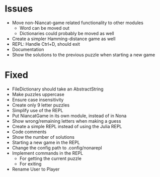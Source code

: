 Issues
======

- Move non-Niancat-game related functionality to other modules
    + Word can be moved out
    + Dictionaries could probably be moved as well
- Create a simpler Hamming-distance game as well
- REPL: Handle Ctrl+D, should exit
- Documentation
- Show the solutions to the previous puzzle when starting a new game

# Fixed
- FileDictionary should take an AbstractString
- Make puzzles uppercase
- Ensure case insensitivity
- Create only 9 letter puzzles
- Simplify use of the REPL
- Put NiancatGame in its own module, instead of in Nona
- Show wrong/remaining letters when making a guess
- Create a simple REPL instead of using the Julia REPL
- Code comments
- Show the number of solutions
- Starting a new game in the REPL
- Change the config path to .config/nonarepl
- Implement commands in the REPL
    + For getting the current puzzle
    + For exiting
- Rename User to Player